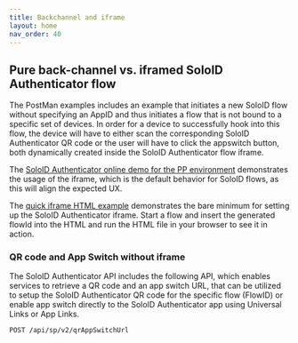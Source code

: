 ```yaml
---
title: Backchannel and iframe
layout: home
nav_order: 40
---
```



## Pure back-channel vs. iframed SoloID Authenticator flow
The PostMan examples includes an example that initiates a new SoloID flow without specifying an AppID and thus initiates a flow that is not bound to a specific set of devices. In order for a device to successfully hook into this flow, the device will have to either scan the corresponding SoloID Authenticator QR code or the user will have to click the appswitch button, both dynamically created inside the SoloID Authenticator flow iframe.

The [SoloID Authenticator online demo for the PP environment](https://demo-pp.soloid.dk) demonstrates the usage of the iframe, which is the default behavior for SoloID flows, as this will align the expected UX.

The [quick iframe HTML example](https://raw.githubusercontent.com/Signaturgruppen-A-S/soloid-authenticator-documentation/main/iframe-example/soloid-authenticator-iframe-example.html) demonstrates the bare minimum for setting up the SoloID Authenticator iframe. Start a flow and insert the generated flowId into the HTML and run the HTML file in your browser to see it in action. 

### QR code and App Switch without iframe
The SoloID Authenticator API includes the following API, which enables services to retrieve a QR code and an app switch URL, that can be utilized to setup the SoloID Authenticator QR code for the specific flow (FlowID) or enable app switch directly to the SoloID Authenticator app using Universal Links  or App Links.

```
POST /api/sp/v2/qrAppSwitchUrl
```

